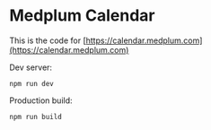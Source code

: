 # Medplum Calendar

This is the code for [https://calendar.medplum.com](https://calendar.medplum.com)

Dev server:

```
npm run dev
```

Production build:

```
npm run build
```
